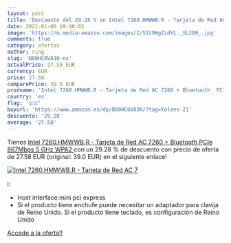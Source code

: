 ```yaml
---
layout: post
title: 'Descuento del 29.28 % en Intel 7260.HMWWB.R - Tarjeta de Red AC 7'
date: 2021-01-06 19:48:03
image: 'https://m.media-amazon.com/images/I/51t9WgZidYL._SL200_.jpg'
comments: true
category: ofertas
author: ring
slug: 'B00HCOV830-es'
actualPrice: 27.58 EUR
currency: EUR
price: 27.58
comparePrice: 39.0 EUR
prodname: 'Intel 7260.HMWWB.R - Tarjeta de Red AC 7260 + Bluetooth  PCIe  867Mbps  5 GHz  WPA2 '
country: 'es'
flag: '🇪🇸'
buyurl: 'https://www.amazon.es/dp/B00HCOV830/?tag=tolees-21'
descuento: '29.28'
average: '27.58'
---
```


Tienes [Intel 7260.HMWWB.R - Tarjeta de Red AC 7260 + Bluetooth  PCIe  867Mbps  5 GHz  WPA2 ](https://www.amazon.es/dp/B00HCOV830/?tag=tolees-21) con un 29.28 % de descuento con precio de oferta de 27.58 EUR (original: 39.0 EUR) en el siguiente enlace!

[![Intel 7260.HMWWB.R - Tarjeta de Red AC 7](https://m.media-amazon.com/images/I/51t9WgZidYL._SL200_.jpg)](https://www.amazon.es/dp/B00HCOV830/?tag=tolees-21)

ℹ️:

- Host interface:mini pci express
- Si el producto tiene enchufe puede necesitar un adaptador para clavija de Reino Unido. Si el producto tiene teclado, es configuración de Reino Unido

[Accede a la oferta!!](https://www.amazon.es/dp/B00HCOV830/?tag=tolees-21)
